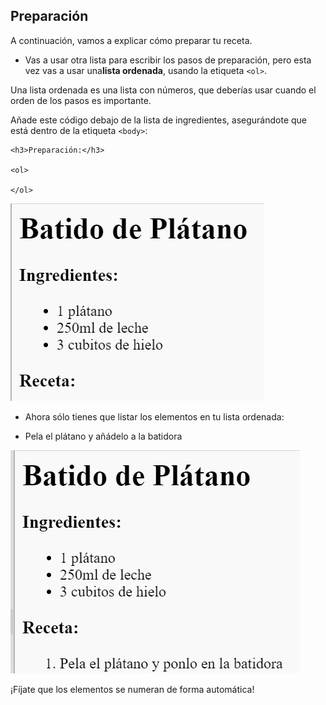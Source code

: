 ## Preparación

A continuación, vamos a explicar cómo preparar tu receta.

+ Vas a usar otra lista para escribir los pasos de preparación, pero esta vez vas a usar una**lista ordenada**, usando la etiqueta `<ol>`.

Una lista ordenada es una lista con números, que deberías usar cuando el orden de los pasos es importante.

Añade este código debajo de la lista de ingredientes, asegurándote que está dentro de la etiqueta `<body>`:

    <h3>Preparación:</h3>
    
    <ol>
    
    </ol>
    

![screenshot](images/recipe-method.png)

+ Ahora sólo tienes que listar los elementos en tu lista ordenada:

    <li>Pela el plátano y añádelo a la batidora</li>
    

![screenshot](images/recipe-ol.png)

¡Fíjate que los elementos se numeran de forma automática!